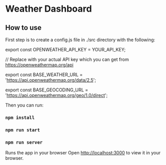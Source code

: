 # Weather Dashboard



## How to use

First step is to create a config.js file in ./src directory with the following:

export const OPENWEATHER_API_KEY = YOUR_API_KEY; 

// Replace with your actual API key which you can get from https://openweathermap.org/api

export const BASE_WEATHER_URL = 'https://api.openweathermap.org/data/2.5';

export const BASE_GEOCODING_URL = 'https://api.openweathermap.org/geo/1.0/direct';


Then you can run:

### `npm install`
### `npm run start`
### `npm run server`

Runs the app in your browser
Open [http://localhost:3000](http://localhost:3000) to view it in your browser.
